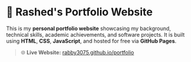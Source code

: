 
# 💼 Rashed's Portfolio Website

This is my **personal portfolio website** showcasing my background, technical skills, academic achievements, and software projects. It is built using **HTML**, **CSS**, **JavaScript**, and hosted for free via **GitHub Pages**.

> 🌐 **Live Website:** [rabby3075.github.io/portfolio](https://rabby3075.github.io/portfolio/)


